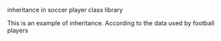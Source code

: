 
 inheritance in soccer player class library
 
 This is an example of inheritance.
 According to the data used by football players
 
 
